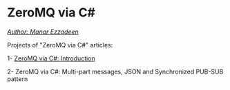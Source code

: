 ZeroMQ via C#
=============
*[Author: Manar Ezzadeen][Manar-Site]*



Projects of "ZeroMQ via C#" articles:


1- [ZeroMQ via C#: Introduction][zmq-cs-intro]

2- ZeroMQ via C#: Multi-part messages, JSON and Synchronized PUB-SUB pattern





[zmq-cs-intro]: http://www.codeproject.com/Articles/488207/ZeroMQ-via-Csharp-Introduction
[zmq-dl]: http://www.zeromq.org/intro:get-the-software
[zmq-license]: http://www.zeromq.org/area:licensing
[clrzmq-nuget]: http://packages.nuget.org/Packages/clrzmq
[Manar-Site]: http://idevhawk.phonezad.com
